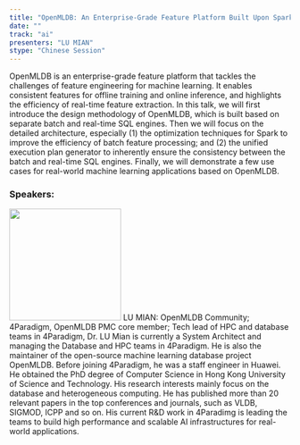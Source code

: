 ```yaml
---
title: "OpenMLDB: An Enterprise-Grade Feature Platform Built Upon Spark"
date: "" 
track: "ai"
presenters: "LU MIAN"
stype: "Chinese Session"
---
```

OpenMLDB is an enterprise-grade feature platform that tackles the challenges of feature engineering for machine learning. It enables consistent features for offline training and online inference, and highlights the efficiency of real-time feature extraction. In this talk, we will first introduce the design methodology of OpenMLDB, which is built based on separate batch and real-time SQL engines. Then we will focus on the detailed architecture, especially (1) the optimization techniques for Spark to improve the efficiency of batch feature processing; and (2) the unified execution plan generator to inherently ensure the consistency between the batch and real-time SQL engines. Finally, we will demonstrate a few use cases for real-world machine learning applications based on OpenMLDB.
 ### Speakers: 
 <img src="images/speaker/1074.png" width="200" />
 LU MIAN: OpenMLDB Community; 4Paradigm, OpenMLDB PMC core member; Tech lead of HPC and database teams in 4Paradigm, Dr. LU Mian is currently a System Architect and managing the Database and HPC teams in 4Paradigm. He is also the maintainer of the open-source machine learning database project OpenMLDB. Before joining 4Paradigm, he was a staff engineer in Huawei. He obtained the PhD degree of Computer Science in Hong Kong University of Science and Technology. His research interests mainly focus on the database and heterogeneous computing. He has published more than 20 relevant papers in the top conferences and journals, such as VLDB, SIGMOD, ICPP and so on. His current R&D work in 4Paradimg is leading the teams to build high performance and scalable AI infrastructures for real-world applications.
 